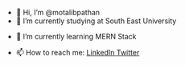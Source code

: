 - 👋 Hi, I’m @motalibpathan
- 🔭 I’m currently studying at South East University
<!--- - 👀 I’m interested in ... --->
- 🌱 I’m currently learning MERN Stack
<!--- - 💞️ I’m looking to collaborate on ... --->
- 📫 How to reach me: <a href="https://www.linkedin.com/in/motalib-pathan-301846144/"> LinkedIn </a> 
<a href="https://twitter.com/motalibpathan11"> Twitter </a> 

<!---
motalibpathan/motalibpathan is a ✨ special ✨ repository because its `README.md` (this file) appears on your GitHub profile.
You can click the Preview link to take a look at your changes.
https://github.com/FahimMuntashir
--->
